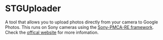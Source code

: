 # STGUploader
A tool that allows you to upload photos directly from your camera to Google Photos. This runs on Sony cameras using the [Sony-PMCA-RE framework](https://github.com/ma1co/Sony-PMCA-RE).
Check the [offical website](https://www.stg-uploader.xyz/) for more infomation.

